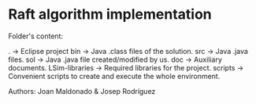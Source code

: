 Raft algorithm implementation
=======

Folder's content:

.   -> Eclipse project
bin -> Java .class files of the solution.
src -> Java .java files.
sol -> Java .java file created/modified by us.
doc -> Auxiliary documents.
LSim-libraries -> Required libraries for the project.
scripts -> Convenient scripts to create and execute the whole environment.

Authors: Joan Maldonado & Josep Rodríguez
